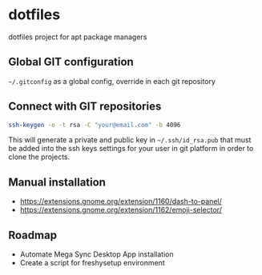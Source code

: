 # dotfiles

dotfiles project for apt package managers

## Global GIT configuration

`~/.gitconfig` as a global config, override in each git repository

## Connect with GIT repositories

```bash
ssh-keygen -o -t rsa -C "your@email.com" -b 4096
```

This will generate a private and public key in `~/.ssh/id_rsa.pub` that must be added into the ssh keys settings for your user in git platform in order to clone the projects.

## Manual installation

- https://extensions.gnome.org/extension/1160/dash-to-panel/
- https://extensions.gnome.org/extension/1162/emoji-selector/

## Roadmap

- Automate Mega Sync Desktop App installation
- Create a script for freshysetup environment

